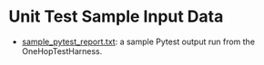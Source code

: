# Unit Test Sample Input Data

* [sample_pytest_report.txt](sample_pytest_report.txt): a sample Pytest output run from the OneHopTestHarness.
